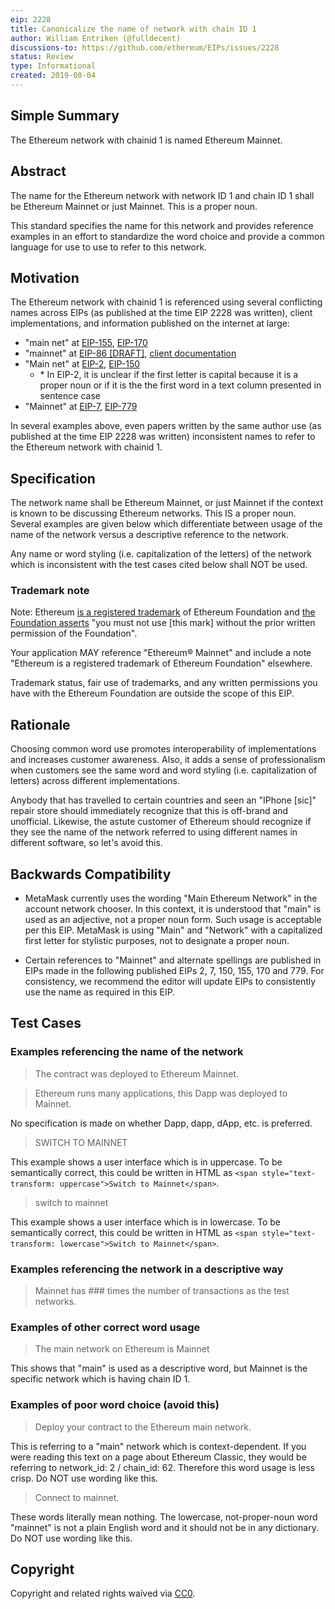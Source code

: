```yaml
---
eip: 2228
title: Canonicalize the name of network with chain ID 1
author: William Entriken (@fulldecent)
discussions-to: https://github.com/ethereum/EIPs/issues/2228
status: Review
type: Informational
created: 2019-08-04
---
```


## Simple Summary

The Ethereum network with chainid 1 is named Ethereum Mainnet.

## Abstract

The name for the Ethereum network with network ID 1 and chain ID 1 shall be Ethereum Mainnet or just Mainnet. This is a proper noun.

This standard specifies the name for this network and provides reference examples in an effort to standardize the word choice and provide a common language for use to use to refer to this network.

## Motivation

The Ethereum network with chainid 1 is referenced using several conflicting names across EIPs (as published at the time EIP 2228 was written), client implementations, and information published on the internet at large:

* "main net" at [EIP-155](./eip-155.md), [EIP-170](./eip-170.md)
* "mainnet" at [EIP-86 [DRAFT]](./eip-86.md), [client documentation](https://geth.ethereum.org/support/FAQ)
* "Main net" at [EIP-2](./eip-2.md), [EIP-150](./eip-150.md)
   * \* In EIP-2, it is unclear if the first letter is capital because it is a proper noun or if it is the the first word in a text column presented in sentence case
* "Mainnet" at [EIP-7](./eip-7.md), [EIP-779](./eip-779.md)

In several examples above, even papers written by the same author use (as published at the time EIP 2228 was written) inconsistent names to refer to the Ethereum network with chainid 1.

## Specification

The network name shall be Ethereum Mainnet, or just Mainnet if the context is known to be discussing Ethereum networks. This IS a proper noun. Several examples are given below which differentiate between usage of the name of the network versus a descriptive reference to the network.

Any name or word styling (i.e. capitalization of the letters) of the network which is inconsistent with the test cases cited below shall NOT be used.

### Trademark note

Note: Ethereum [is a registered trademark](https://tsdr.uspto.gov/#caseNumber=86634529&caseType=SERIAL_NO&searchType=statusSearch) of Ethereum Foundation and [the Foundation asserts](https://ethereum.org/en/terms-of-use/) "you must not use [this mark] without the prior written permission of the Foundation".

Your application MAY reference "Ethereum&reg; Mainnet" and include a note "Ethereum is a registered trademark of Ethereum Foundation" elsewhere.

Trademark status, fair use of trademarks, and any written permissions you have with the Ethereum Foundation are outside the scope of this EIP.

## Rationale

Choosing common word use promotes interoperability of implementations and increases customer awareness. Also, it adds a sense of professionalism when customers see the same word and word styling (i.e. capitalization of letters) across different implementations.

Anybody that has travelled to certain countries and seen an "IPhone [sic]" repair store should immediately recognize that this is off-brand and unofficial. Likewise, the astute customer of Ethereum should recognize if they see the name of the network referred to using different names in different software, so let's avoid this.

## Backwards Compatibility

- MetaMask currently uses the wording "Main Ethereum Network" in the account network chooser. In this context, it is understood that "main" is used as an adjective, not a proper noun form. Such usage is acceptable per this EIP. MetaMask is using "Main" and "Network" with a capitalized first letter for stylistic purposes, not to designate a proper noun.

- Certain references to "Mainnet" and alternate spellings are published in EIPs made in the following published EIPs 2, 7, 150, 155, 170 and 779. For consistency, we recommend the editor will update EIPs to consistently use the name as required in this EIP.

## Test Cases

### Examples referencing the name of the network

> The contract was deployed to Ethereum Mainnet.

> Ethereum runs many applications, this Dapp was deployed to Mainnet.

No specification is made on whether Dapp, dapp, dApp, etc. is preferred.

> SWITCH TO MAINNET

This example shows a user interface which is in uppercase. To be semantically correct, this could be written in HTML as `<span style="text-transform: uppercase">Switch to Mainnet</span>`.

> switch to mainnet

This example shows a user interface which is in lowercase. To be semantically correct, this could be written in HTML as `<span style="text-transform: lowercase">Switch to Mainnet</span>`.

### Examples referencing the network in a descriptive way

> Mainnet has ### times the number of transactions as the test networks.

### Examples of other correct word usage

> The main network on Ethereum is Mainnet

This shows that "main" is used as a descriptive word, but Mainnet is the specific network which is having chain ID 1.

### Examples of poor word choice (avoid this)

> Deploy your contract to the Ethereum main network.

This is referring to a "main" network which is context-dependent. If you were reading this text on a page about Ethereum Classic, they would be referring to network_id: 2 / chain_id: 62. Therefore this word usage is less crisp. Do NOT use wording like this.

> Connect to mainnet.

These words literally mean nothing. The lowercase, not-proper-noun word "mainnet" is not a plain English word and it should not be in any dictionary. Do NOT use wording like this.

## Copyright

Copyright and related rights waived via [CC0](https://creativecommons.org/publicdomain/zero/1.0/).

